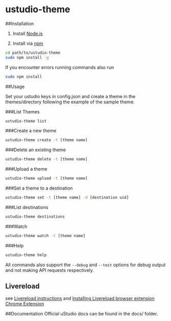 ustudio-theme
====================

##Installation

1. Install [Node.js](http://nodejs.org/)

2. Install via [npm](https://www.npmjs.org/)

```sh
cd path/to/ustudio-theme
sudo npm install -g
```

If you encounter errors running commands also run
```sh
sudo npm install
```

##Usage

Set your ustudio keys in config.json and create a theme in the themes/directory following the example of the sample theme.

###List Themes
```sh
ustudio-theme list
```

###Create a new theme
```sh
ustudio-theme create -t [theme name]
```

###Delete an existing theme
```sh
ustudio-theme delete -t [theme name]
```

###Upload a theme
```sh
ustudio-theme upload -t [theme name]
```

###Set a theme to a destination
```sh
ustudio-theme set -t [theme name] -d [destination uid]
```

###List destinations
```sh
ustudio-theme destinations
```

###Watch
```sh
ustudio-theme watch -t [theme name]
```

###Help
```sh
ustudio-theme help
```

All commands also support the `--debug` and `--test` options for debug output and not making API requests respectively.

## Livereload
see [Livereload instructions](http://feedback.livereload.com/knowledgebase/articles/67441-how-do-i-start-using-livereload) and [Installing Livereload browser extension](http://feedback.livereload.com/knowledgebase/articles/86242-how-do-i-install-and-use-the-browser-extensions-)
[Chrome Extension](https://chrome.google.com/webstore/detail/livereload/jnihajbhpnppcggbcgedagnkighmdlei)

##Documentation
Official uStudio docs can be found in the docs/ folder.